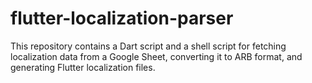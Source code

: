 # flutter-localization-parser
This repository contains a Dart script and a shell script for fetching localization data from a Google Sheet, converting it to ARB format, and generating Flutter localization files.
